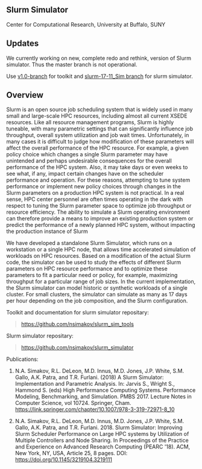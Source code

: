 Slurm Simulator
--------------------------------------------------------
Center for Computational Research, University at Buffalo, SUNY

## Updates

We currently working on new, complete redo and rethink, version of Slurm simulator.
Thus the master branch is not operational.
 
Use [v1.0-branch](https://github.com/ubccr-slurm-simulator/slurm_sim_tools/tree/v1.0-branch) 
for toolkit and [slurm-17-11_Sim branch](https://github.com/ubccr-slurm-simulator/slurm_simulator/tree/slurm-17-11_Sim) 
for slurm simulator. 

## Overview

Slurm is an open source job scheduling system that is widely used in many small and large-scale HPC resources,
including almost all current XSEDE resources. Like all resource management programs, Slurm is highly tuneable, 
with many parametric settings that can significantly influence job throughput, overall system utilization and 
job wait times. Unfortunately, in many cases it is difficult to judge how modification of these parameters will 
affect the overall performance of the HPC resource.  For example, a given policy choice which changes a single 
Slurm parameter may have unintended and perhaps undesirable consequences for the overall performance of the 
HPC system.  Also, it may take days or even weeks to see what, if any, impact certain changes have on the 
scheduler performance and operation. For these reasons, attempting to tune system performance or implement new 
policy choices through changes in the Slurm parameters on a production HPC system is not practical.  In a real sense, 
HPC center personnel are often times operating in the dark with respect to tuning the Slurm parameter space to 
optimize job throughput or resource efficiency.  The ability to simulate a Slurm operating environment can therefore 
provide a means to improve an existing production system or predict the performance of a newly planned HPC system, 
without impacting the production instance of Slurm 

We have developed a standalone Slurm Simulator, which runs on a workstation or a single HPC node, that allows 
time accelerated simulation of workloads on HPC resources. Based on a modification of the actual Slurm code, 
the simulator can be used to study the effects of different Slurm parameters on HPC resource performance and 
to optimize these parameters to fit a particular need or policy, for example, maximizing throughput for a 
particular range of job sizes.  In the current implementation, the Slurm simulator can model historic or 
synthetic workloads of a single cluster.  For small clusters, the simulator can simulate as many as 17 days 
per hour depending on the job composition, and the Slurm configuration.


Toolkit and documentation for slurm simulator repositary:

> https://github.com/nsimakov/slurm_sim_tools

Slurm simulator repositary:

> https://github.com/nsimakov/slurm_simulator

Publications:

1. N.A. Simakov, R.L. DeLeon, M.D. Innus, M.D. Jones, J.P. White, S.M. Gallo, A.K. Patra, and T.R. Furlani. (2018) A Slurm Simulator: Implementation and Parametric Analysis. In: Jarvis S., Wright S., Hammond S. (eds) High Performance Computing Systems. Performance Modeling, Benchmarking, and Simulation. PMBS 2017. Lecture Notes in Computer Science, vol 10724. Springer, Cham. https://link.springer.com/chapter/10.1007/978-3-319-72971-8_10

2.	N.A. Simakov, R.L. DeLeon, M.D. Innus, M.D. Jones, J.P. White, S.M. Gallo, A.K. Patra, and T.R. Furlani. 2018. Slurm Simulator: Improving Slurm Scheduler Performance on Large HPC systems by Utilization of Multiple Controllers and Node Sharing. In Proceedings of the Practice and Experience on Advanced Research Computing (PEARC '18). ACM, New York, NY, USA, Article 25, 8 pages. DOI: https://doi.org/10.1145/3219104.3219111


